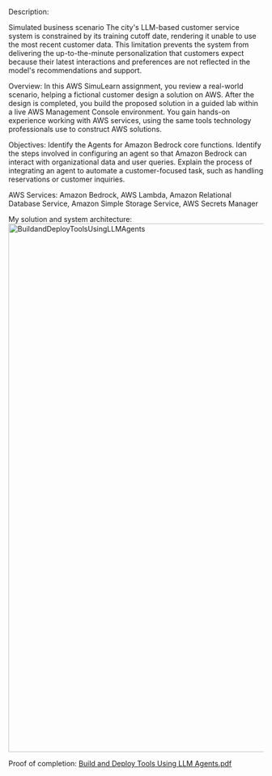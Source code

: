 Description:

Simulated business scenario
The city's LLM-based customer service system is constrained by its training cutoff date, rendering it unable to use the most recent customer data. This limitation prevents the system from delivering the up-to-the-minute personalization that customers expect because their latest interactions and preferences are not reflected in the model's recommendations and support.

Overview:
In this AWS SimuLearn assignment, you review a real-world scenario, helping a fictional customer design a solution on AWS.
After the design is completed, you build the proposed solution in a guided lab within a live AWS Management Console environment.
You gain hands-on experience working with AWS services, using the same tools technology professionals use to construct AWS solutions.

Objectives:
Identify the Agents for Amazon Bedrock core functions.
Identify the steps involved in configuring an agent so that Amazon Bedrock can interact with organizational data and user queries.
Explain the process of integrating an agent to automate a customer-focused task, such as handling reservations or customer inquiries.

AWS Services:
Amazon Bedrock,
AWS Lambda,
Amazon Relational Database Service,
Amazon Simple Storage Service,
AWS Secrets Manager

My solution and system architecture: 
<img width="1619" height="1044" alt="BuildandDeployToolsUsingLLMAgents" src="https://github.com/user-attachments/assets/e4db90ab-5209-4f54-96c9-6138cba5c4ae" />

Proof of completion:
[Build and Deploy Tools Using LLM Agents.pdf](https://github.com/user-attachments/files/21808267/Build.and.Deploy.Tools.Using.LLM.Agents.pdf)

